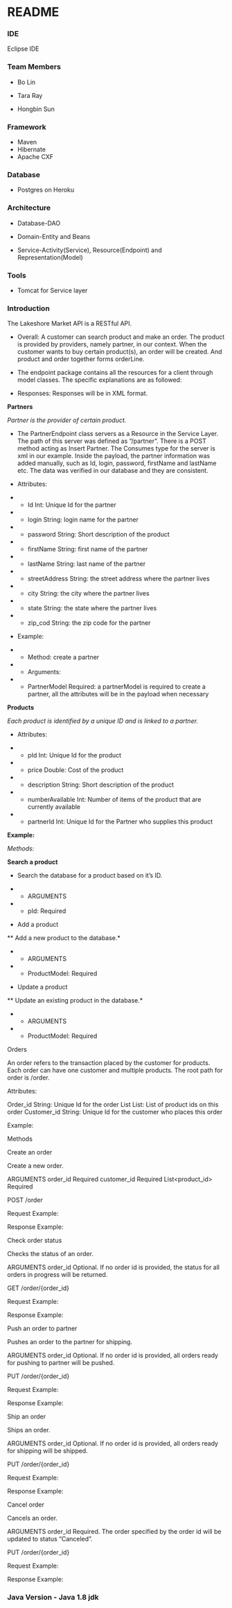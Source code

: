 # README #



### IDE ###

Eclipse IDE

### Team Members ###

* Bo Lin

* Tara Ray

* Hongbin Sun


### Framework ###

* Maven 
* Hibernate
* Apache CXF

### Database ###
* Postgres on Heroku

### Architecture ###

* Database-DAO

* Domain-Entity and Beans

* Service-Activity(Service), Resource(Endpoint) and Representation(Model)

### Tools ###
* Tomcat for Service layer

### Introduction ###

The Lakeshore Market API is a RESTful API. 


* Overall: A customer can search product and make an order. The product is provided by providers, namely partner, in our context. When the customer wants to buy certain product(s), an order will be created. And product and order together forms orderLine. 


* The endpoint package contains all the resources for a client through model classes. The specific explanations are as followed: 


* Responses: Responses will be in XML format.


**Partners**


*Partner is the provider of certain product.* 


* The PartnerEndpoint class servers as a Resource in the Service Layer. The path of this server was defined as “/partner”. There is a POST method acting as Insert Partner. The Consumes type for the server is xml in our example. Inside the payload, the partner information was added manually, such as Id, login, password, firstName and lastName etc. The data was verified in our database and they are consistent. 


* Attributes: 

* * Id  Int: Unique Id for the partner
* * login String: login name for the partner
* * password String: Short description of the product
* * firstName String: first name of the partner
* * lastName String: last name of the partner
* * streetAddress String: the street address where the partner lives
* * city String: the city where the partner lives
* * state String: the state where the partner lives
* * zip_cod String: the zip code for the partner

* Example:
* * Method: create a partner
* * Arguments: 
* * PartnerModel Required: a partnerModel is required to create a partner, all the attributes will be in the payload when necessary



**Products**

*Each product is identified by a unique ID and is linked to a partner.*


* Attributes: 


* * pId   Int: Unique Id for the product 
* * price  Double: Cost of the product
* * description String: Short description of the product
* * numberAvailable  Int: Number of items of the product that are currently available
* * partnerId  Int: Unique Id for the Partner who supplies this product


**Example:**

*Methods:*

**Search a product**

* Search the database for a product based on it’s ID.

* * ARGUMENTS

* * pId: Required


* Add a product

** Add a new product to the database.*

* * ARGUMENTS

* * ProductModel: Required

* Update a product


** Update an existing product in the database.*

* * ARGUMENTS

* * ProductModel: Required

Orders


An order refers to the transaction placed by the customer for products. Each order can have one customer and multiple products. The root path for order is /order.


Attributes: 


Order_id
String: Unique Id for the order 
List<ProductIds>
List<Integer>: List of product ids on this order
Customer_id
String: Unique Id for the customer who places this order


Example:


Methods


Create an order


Create a new order.
 
ARGUMENTS
order_id
Required
customer_id
Required
List<product_id>
Required


POST /order


Request Example:


Response Example: 




Check order status


Checks the status of an order. 


ARGUMENTS
order_id
Optional. If no order id is provided, the status for all orders in progress will be returned. 


GET /order/{order_id}


Request Example:


Response Example: 


Push an order to partner


Pushes an order to the partner for shipping. 


ARGUMENTS
order_id
Optional. If no order id is provided, all orders ready for pushing to partner will be pushed.


PUT /order/{order_id}


Request Example:


Response Example: 




Ship an order


Ships an order. 


ARGUMENTS
order_id
Optional. If no order id is provided, all orders ready for shipping will be shipped.


PUT /order/{order_id}


Request Example:


Response Example: 




Cancel order


Cancels an order. 


ARGUMENTS
order_id
Required. The order specified by the order id will be updated to status “Canceled”.


PUT /order/{order_id}


Request Example:


Response Example: 

### Java Version - Java 1.8 jdk ###